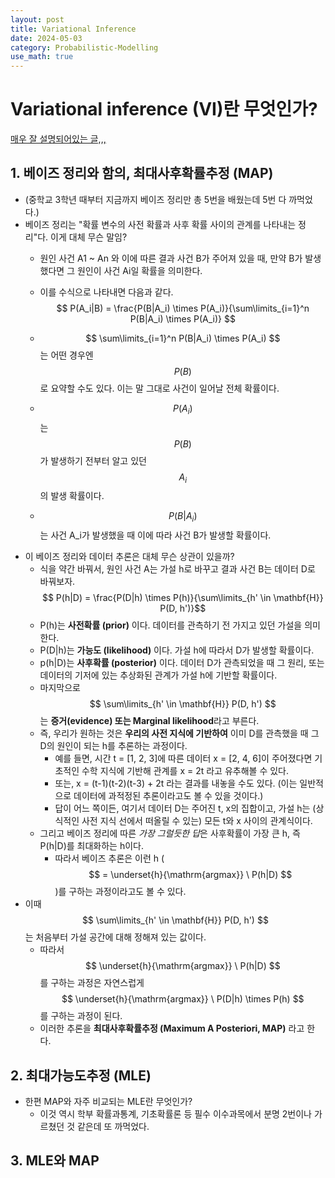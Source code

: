 ```yaml
---
layout: post
title: Variational Inference
date: 2024-05-03
category: Probabilistic-Modelling
use_math: true
---
```


# Variational inference (VI)란 무엇인가?

[매우 잘 설명되어있는 글,,,](https://velog.io/@gibonki77/Inference-1)

## 1. 베이즈 정리와 함의, 최대사후확률추정 (MAP)
- (중학교 3학년 때부터 지금까지 베이즈 정리만 총 5번을 배웠는데 5번 다 까먹었다.)
- 베이즈 정리는 "확률 변수의 사전 확률과 사후 확률 사이의 관계를 나타내는 정리"다. 이게 대체 무슨 말임?
  - 원인 사건 A1 ~ An 와 이에 따른 결과 사건 B가 주어져 있을 때, 만약 B가 발생했다면 그 원인이 사건 Ai일 확률을 의미한다.
  - 이를 수식으로 나타내면 다음과 같다.  
    $$ P(A_i|B) = \frac{P(B|A_i) \times P(A_i)}{\sum\limits_{i=1}^n P(B|A_i) \times P(A_i)} $$
	
  - $$ \sum\limits_{i=1}^n P(B|A_i) \times P(A_i) $$ 는 어떤 경우엔 $$ P(B) $$ 로 요약할 수도 있다. 이는 말 그대로 사건이 일어날 전체 확률이다.
  - $$ P(A_i) $$는 $$ P(B) $$가 발생하기 전부터 알고 있던 $$ A_i $$의 발생 확률이다.
  - $$ P(B|A_i) $$는 사건 A_i가 발생했을 때 이에 따라 사건 B가 발생할 확률이다.
- 이 베이즈 정리와 데이터 추론은 대체 무슨 상관이 있을까?
  - 식을 약간 바꿔서, 원인 사건 A는 가설 h로 바꾸고 결과 사건 B는 데이터 D로 바꿔보자.
    $$ P(h|D) = \frac{P(D|h) \times P(h)}{\sum\limits_{h' \in \mathbf{H}} P(D, h')}$$
  - P(h)는 **사전확률 (prior)** 이다. 데이터를 관측하기 전 가지고 있던 가설을 의미한다.
  - P(D\|h)는 **가능도 (likelihood)** 이다. 가설 h에 따라서 D가 발생할 확률이다.
  - p(h\|D)는 **사후확률 (posterior)** 이다. 데이터 D가 관측되었을 때 그 원리, 또는 데이터의 기저에 있는 추상화된 관계가 가설 h에 기반할 확률이다.
  - 마지막으로 $$ \sum\limits_{h' \in \mathbf{H}} P(D, h') $$ 는  **증거(evidence) 또는 Marginal likelihood**라고 부른다.
  - 즉, 우리가 원하는 것은 **우리의 사전 지식에 기반하여** 이미 D를 관측했을 때 그 D의 원인이 되는 h를 추론하는 과정이다.
    - 예를 들면, 시간 t = \[1, 2, 3\]에 따른 데이터 x = \[2, 4, 6\]이 주어졌다면 기초적인 수학 지식에 기반해 관계를 x = 2t 라고 유추해볼 수 있다.
	- 또는, x = (t-1)(t-2)(t-3) + 2t 라는 결과를 내놓을 수도 있다. (이는 일반적으로 데이터에 과적정된 추론이라고도 볼 수 있을 것이다.)
    - 답이 어느 쪽이든, 여기서 데이터 D는 주어진 t, x의 집합이고, 가설 h는 (상식적인 사전 지식 선에서 떠올릴 수 있는) 모든 t와 x 사이의 관계식이다.
  - 그리고 베이즈 정리에 따른 *가장 그럴듯한 답*은 사후확률이 가장 큰 h, 즉 P(h\|D)를 최대화하는 h이다.
    - 따라서 베이즈 추론은 이런 h ($$ = \underset{h}{\mathrm{argmax}} \ P(h|D) $$)를 구하는 과정이라고도 볼 수 있다.
- 이때 $$ \sum\limits_{h' \in \mathbf{H}} P(D, h') $$는 처음부터 가설 공간에 대해 정해져 있는 값이다.
  - 따라서 $$ \underset{h}{\mathrm{argmax}} \ P(h|D) $$를 구하는 과정은 자연스럽게 $$ \underset{h}{\mathrm{argmax}} \ P(D|h) \times P(h) $$를 구하는 과정이 된다.
  - 이러한 추론을 **최대사후확률추정 (Maximum A Posteriori, MAP)** 라고 한다.

## 2. 최대가능도추정 (MLE)
- 한편 MAP와 자주 비교되는 MLE란 무엇인가?
  - 이것 역시 학부 확률과통계, 기초확률론 등 필수 이수과목에서 분명 2번이나 가르쳤던 것 같은데 또 까먹었다.

## 3. MLE와 MAP